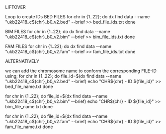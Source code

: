 LIFTOVER 

Loop to create IDs
BED FILES
for chr in {1..22}; do
    dx find data --name "ukb22418_c${chr}_b0_v2.bed" --brief >> bed_file_ids.txt
done

BIM FILES
for chr in {1..22}; do
    dx find data --name "ukb22418_c${chr}_b0_v2.bim" --brief >> bim_file_ids.txt
done

FAM FILES
for chr in {1..22}; do
    dx find data --name "ukb22418_c${chr}_b0_v2.fam" --brief >> fam_file_ids.txt
done

ALTERNATIVELY

we can add the chromosome name to conform the corresponding FILE-ID using;
for chr in {1..22}; do
    file_id=$(dx find data --name "ukb22418_c${chr}_b0_v2.bed" --brief)
    echo "CHR${chr} - ID ${file_id}" >> bed_file_name.txt
done

for chr in {1..22}; do
    file_id=$(dx find data --name "ukb22418_c${chr}_b0_v2.bim" --brief)
    echo "CHR${chr} - ID ${file_id}" >> bim_file_name.txt
done

for chr in {1..22}; do
    file_id=$(dx find data --name "ukb22418_c${chr}_b0_v2.fam" --brief)
    echo "CHR${chr} - ID ${file_id}" >> fam_file_name.txt
done

